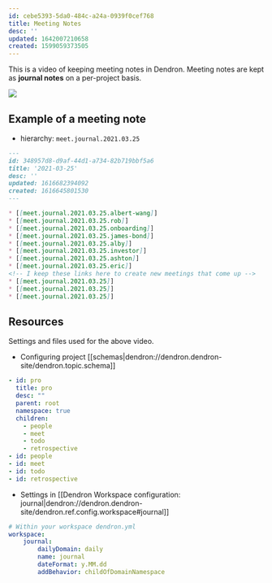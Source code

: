 ```yaml
---
id: cebe5393-5da0-484c-a24a-0939f0cef768
title: Meeting Notes
desc: ''
updated: 1642007210658
created: 1599059373505
---
```

This is a video of keeping meeting notes in Dendron. Meeting notes are kept as **journal notes** on a per-project basis. 

<a href="https://www.loom.com/share/c04dd4b3c82a412b82b1f9f75e2291bd">  <img style="" src="https://cdn.loom.com/sessions/thumbnails/c04dd4b3c82a412b82b1f9f75e2291bd-with-play.gif"> </a>

## Example of a meeting note

- hierarchy: `meet.journal.2021.03.25`

```md
---
id: 348957d8-d9af-44d1-a734-82b719bbf5a6
title: '2021-03-25'
desc: ''
updated: 1616682394092
created: 1616645801530
---

* [[meet.journal.2021.03.25.albert-wang]]
* [[meet.journal.2021.03.25.rob]]
* [[meet.journal.2021.03.25.onboarding]]
* [[meet.journal.2021.03.25.james-bond]]
* [[meet.journal.2021.03.25.alby]]
* [[meet.journal.2021.03.25.investor]]
* [[meet.journal.2021.03.25.ashton]]
* [[meet.journal.2021.03.25.eric]]
<!-- I keep these links here to create new meetings that come up -->
* [[meet.journal.2021.03.25]]
* [[meet.journal.2021.03.25]]
* [[meet.journal.2021.03.25]]
```


## Resources

Settings and files used for the above video. 

- Configuring project [[schemas|dendron://dendron.dendron-site/dendron.topic.schema]]

```yml
- id: pro
  title: pro
  desc: ""
  parent: root
  namespace: true
  children:
    - people
    - meet
    - todo
    - retrospective
- id: people
- id: meet
- id: todo
- id: retrospective
```

- Settings in [[Dendron Workspace configuration: journal|dendron://dendron.dendron-site/dendron.ref.config.workspace#journal]]

```yml
# Within your workspace dendron.yml
workspace:
    journal:
        dailyDomain: daily
        name: journal
        dateFormat: y.MM.dd
        addBehavior: childOfDomainNamespace
```

##